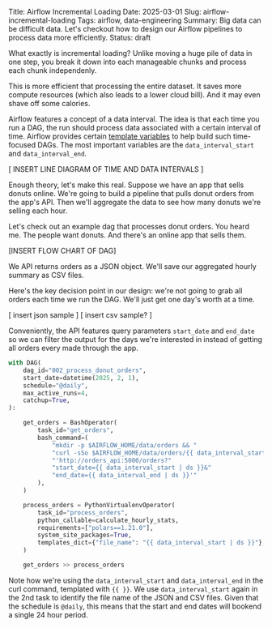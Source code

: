 Title: Airflow Incremental Loading
Date: 2025-03-01
Slug: airflow-incremental-loading
Tags: airflow, data-engineering
Summary: Big data can be difficult data. Let's checkout how to design our Airflow pipelines to process data more efficiently. 
Status: draft


What exactly is incremental loading? Unlike moving a huge pile of data in one step, you break it down into each manageable chunks and process each chunk independenly. 

This is more efficient that processing the entire dataset. It saves more compute resources (which also leads to a lower cloud bill). And it may even shave off some calories. 

Airflow features a concept of a data interval. The idea is that each time you run a DAG, the run should process data associated with a certain interval of time. Airflow provides certain [template variables](https://airflow.apache.org/docs/apache-airflow/stable/templates-ref.html#variables) to help build such time-focused DAGs. The most important variables are the `data_interval_start` and `data_interval_end`. 

[ INSERT LINE DIAGRAM OF TIME AND DATA INTERVALS ]

Enough theory, let's make this real. Suppose we have an app that sells donuts online. We're going to build a pipeline that pulls donut orders from the app's API. Then we'll aggregate the data to see how many donuts we're selling each hour. 

Let's check out an example dag that processes donut orders. You heard me. The people want donuts. And there's an online app that sells them. 

[INSERT FLOW CHART OF DAG]

We API returns orders as a JSON object. We'll save our aggregated hourly summary as CSV files. 

Here's the key decision point in our design: we're not going to grab all orders each time we run the DAG. We'll just get one day's worth at a time. 

[ insert json sample ]
[ insert csv sample? ]

Conveniently, the API features query parameters `start_date` and `end_date` so we can filter the output for the days we're interested in instead of getting all orders every made through the app. 

```python
with DAG(
    dag_id="002_process_donut_orders",
    start_date=datetime(2025, 2, 1),
    schedule="@daily",
    max_active_runs=4,
    catchup=True,
):

    get_orders = BashOperator(
        task_id="get_orders",
        bash_command=(
            "mkdir -p $AIRFLOW_HOME/data/orders && "
            "curl -sSo $AIRFLOW_HOME/data/orders/{{ data_interval_start | ds }}.json "
            "'http://orders_api:5000/orders?"
            "start_date={{ data_interval_start | ds }}&"
            "end_date={{ data_interval_end | ds }}'"
        ),
    )

    process_orders = PythonVirtualenvOperator(
        task_id="process_orders",
        python_callable=calculate_hourly_stats,
        requirements=["polars==1.21.0"],
        system_site_packages=True,
        templates_dict={"file_name": "{{ data_interval_start | ds }}"},
    )

    get_orders >> process_orders
```

Note how we're using the `data_interval_start` and `data_interval_end` in the curl command, templated with `{{ }}`. We use `data_interval_start` again in the 2nd task to identify the file name of the JSON and CSV files. Given that the schedule is `@daily`, this means that the start and end dates will bookend a single 24 hour period. 